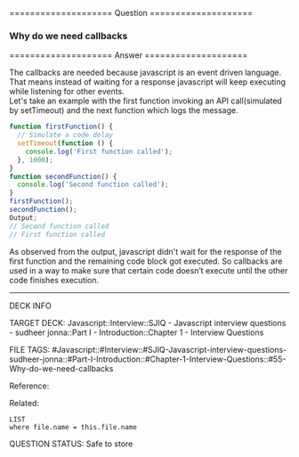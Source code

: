 ==================== Question ====================  

### Why do we need callbacks  

==================== Answer ====================  

The callbacks are needed because javascript is an event driven language. That
means instead of waiting for a response javascript will keep executing while
listening for other events.  
Let's take an example with the first function invoking an API call(simulated by
setTimeout) and the next function which logs the message.

```javascript
function firstFunction() {
  // Simulate a code delay
  setTimeout(function () {
    console.log('First function called');
  }, 1000);
}
function secondFunction() {
  console.log('Second function called');
}
firstFunction();
secondFunction();
Output;
// Second function called
// First function called
```

As observed from the output, javascript didn't wait for the response of the
first function and the remaining code block got executed. So callbacks are used
in a way to make sure that certain code doesn’t execute until the other code
finishes execution.

---

DECK INFO

TARGET DECK: Javascript::Interview::SJIQ - Javascript interview questions -
sudheer jonna::Part I - Introduction::Chapter 1 - Interview Questions

FILE TAGS:
#Javascript::#Interview::#SJIQ-Javascript-interview-questions-sudheer-jonna::#Part-I-Introduction::#Chapter-1-Interview-Questions::#55-Why-do-we-need-callbacks

Reference:

Related:

```dataview
LIST
where file.name = this.file.name
```

QUESTION STATUS: Safe to store
